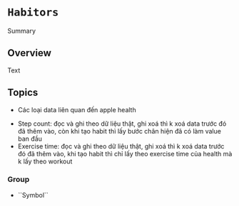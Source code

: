 # ``Habitors``

<!--@START_MENU_TOKEN@-->Summary<!--@END_MENU_TOKEN@-->

## Overview

<!--@START_MENU_TOKEN@-->Text<!--@END_MENU_TOKEN@-->

## Topics

- Các loại data liên quan đến apple health
+ Step count: đọc và ghi theo dữ liệu thật, ghi xoá thì k xoá data trước đó đã thêm vào, còn khi tạo habit thì lấy bước chân hiện đã có làm value ban đầu
+ Exercise time: đọc và ghi theo dữ liệu thật, ghi xoá thì k xoá data trước đó đã thêm vào, khi tạo habit thì chỉ lấy theo exercise time của health mà k lấy theo workout


### <!--@START_MENU_TOKEN@-->Group<!--@END_MENU_TOKEN@-->

- <!--@START_MENU_TOKEN@-->``Symbol``<!--@END_MENU_TOKEN@-->

